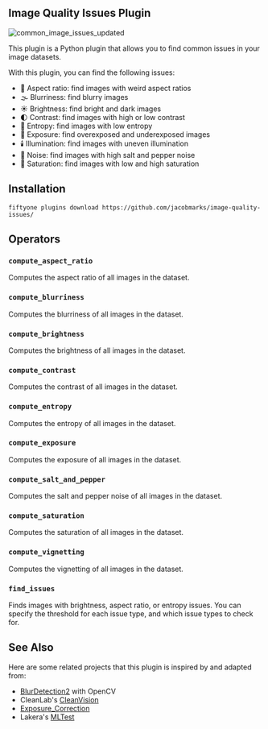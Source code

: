 ## Image Quality Issues Plugin

![common_image_issues_updated](https://github.com/jacobmarks/image-quality-issues/assets/12500356/4f3b89c9-58b6-4404-a9da-8cd6570a1793)

This plugin is a Python plugin that allows you to find common issues in your
image datasets.

With this plugin, you can find the following issues:

-   📏 Aspect ratio: find images with weird aspect ratios
-   🌫️ Blurriness: find blurry images
-   ☀️ Brightness: find bright and dark images
-   🌓 Contrast: find images with high or low contrast
-   🔀 Entropy: find images with low entropy
-   📸 Exposure: find overexposed and underexposed images
-   🕯️ Illumination: find images with uneven illumination
-   🧂 Noise: find images with high salt and pepper noise
-   🌈 Saturation: find images with low and high saturation


## Installation

```shell
fiftyone plugins download https://github.com/jacobmarks/image-quality-issues/
```

## Operators

### `compute_aspect_ratio`

Computes the aspect ratio of all images in the dataset.

### `compute_blurriness`

Computes the blurriness of all images in the dataset.


### `compute_brightness`

Computes the brightness of all images in the dataset.

### `compute_contrast`

Computes the contrast of all images in the dataset.

### `compute_entropy`

Computes the entropy of all images in the dataset.

### `compute_exposure`

Computes the exposure of all images in the dataset.


### `compute_salt_and_pepper`

Computes the salt and pepper noise of all images in the dataset.

### `compute_saturation`

Computes the saturation of all images in the dataset.


### `compute_vignetting`

Computes the vignetting of all images in the dataset.

### `find_issues`

Finds images with brightness, aspect ratio, or entropy issues. You can specify
the threshold for each issue type, and which issue types to check for.

## See Also
Here are some related projects that this plugin is inspired by and adapted from:

- [BlurDetection2](https://github.com/WillBrennan/BlurDetection2) with OpenCV
- CleanLab's [CleanVision](https://github.com/cleanlab/cleanvision/tree/main)
- [Exposure_Correction](https://github.com/mahmoudnafifi/Exposure_Correction)
- Lakera's [MLTest](https://docs.lakera.ai/)
